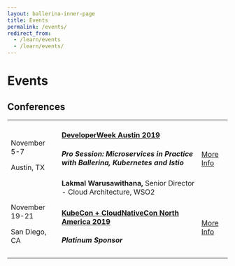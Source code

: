 ```yaml
---
layout: ballerina-inner-page
title: Events
permalink: /events/
redirect_from:
  - /learn/events
  - /learn/events/
---
```


<script src="/js/events.js"></script>
<link rel="stylesheet" href="/css/events-page.css">

<h1>Events</h1>

<!-- ## Meetups -->

<!-- <table class="cEventTable cMeetupsList">
 <tr>
    <td class="cEventDateContainer"><span class="cEventDate">January 21, 2019 </span>6:30 PM to 8:30 PM
            <p class="cEventLocation">1061 Budapest, Paulay Ede u. 12. Budapest</p>
        </td>
        <td class="cEventDetail"><a target="_blank" href="https://www.meetup.com/Microservices-Budapest-Meetup/events/257128863/"><h4> Microservices Meetup</h4></a>
      </td>
        <td class="cEventURL"><a class="cEventRegistration" href="https://www.meetup.com/Microservices-Budapest-Meetup/events/257128863/" target="_blank">Register Now</a></td>
</tr>

</table>  -->

<!-- ## No upcoming events -->

<h2>Conferences</h2>


<table class="cEventTable cConferencesList" style="width:100%;">      
    <!-- <tr> 
    <td class="cEventDateContainer"><span class="cEventDate">October 8-10 </span>
                      <p class="cEventLocation">San Jose, CA</p>
                      </td>
                      <td class="cEventDetail"><a target="_blank" href="https://apiworld.co/"><h4>API World 2019</h4></a>
                          <h5>PRO TALK: Efficient Microservices Deployment Pipelines</h5>
                          <b>Anjana Fernando,</b> Director, WSO2</p>
                 </td>
               <td class="cEventURL"><a class="cEventRegistration" href="https://apiworld.co/" target="_blank">More Info</a></td> 
                  </tr> -->
                  <tr>
                    <td class="cEventDateContainer"><span class="cEventDate">November 5-7</span>
                      <p class="cEventLocation">Austin, TX</p>
                      </td>
                      <td class="cEventDetail"><a target="_blank" href="https://www.developerweek.com/Austin/conference/"><h4>DeveloperWeek Austin 2019 </h4></a>
                          <h5>Pro Session: Microservices in Practice with Ballerina, Kubernetes and Istio</h5>
                           <b>Lakmal Warusawithana,</b> Senior Director - Cloud Architecture, WSO2
                 </td>
               <td class="cEventURL"><a class="cEventRegistration" href="https://www.developerweek.com/Austin/conference/" target="_blank">More Info</a></td> 
                  </tr>
                <tr>
                    <td class="cEventDateContainer"><span class="cEventDate">November 19-21 </span>
                      <p class="cEventLocation">San Diego, CA</p>
                      </td>
                      <td class="cEventDetail"><a target="_blank" href="https://events.linuxfoundation.org/events/kubecon-cloudnativecon-north-america-2019/"><h4>KubeCon + CloudNativeCon North America 2019</h4></a>
                          <h5>Platinum Sponsor</h5>
                 </td>
               <td class="cEventURL"><a class="cEventRegistration" href="https://events.linuxfoundation.org/events/kubecon-cloudnativecon-north-america-2019/" target="_blank">More Info</a></td> 
                  </tr>
                  
</table>

<!-- ## Meetups

<table class="cEventTable cMeetupsList" style="width:100%;">
<tr>
<td class="cEventDateContainer"><span class="cEventDate">September 26 </span>
    <p class="cEventLocation">Columbus, USA</p>
</td>
<td class="cEventDetail"><a target="_blank" href="https://www.meetup.com/columbus-microservices/events/264064167/"><h4>Columbus Microservices Meetup</h4></a>
<h5>Effective Microservices Development with Ballerina </h5>
 <b>Anjana Fernando,</b> Director, WSO2</p>
 <h5>Ballerina in Real-World Use-Case</h5>
  <b>Glenn Donaldson & Jim Kittle</b>  Ohio State University</p>
</td>
<td class="cEventURL"><a class="cEventRegistration" href="https://www.meetup.com/columbus-microservices/events/264064167/" target="_blank">Register Now</a></td>
</tr>
</table>  -->

<style>
.navbar-nav > li.cActive > a {
  color: rgb(87, 89, 93) !important;
}

.navbar-nav > li#Eventsli a  {
  color: #20b6b0 !important;
}
</style>
